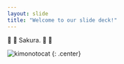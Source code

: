 ```yaml
---
layout: slide
title: "Welcome to our slide deck!"
---
```


🌸 🌸 Sakura. 🌸 🌸

![kimonotocat](https://octodex.github.com/images/kimonotocat.png)
{: .center}
